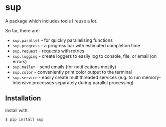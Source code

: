 # sup

A package which includes tools I reuse a lot.

So far, there are:

- `sup.parallel` - for quickly parallelizing functions
- `sup.progress` - a progress bar with estimated completion time
- `sup.request`  - requests with retries
- `sup.logging`  - create loggers to easily log to console, file, or email (on errors)
- `sup.mailer`   - send emails (for notifications mostly)
- `sup.color`    - conveniently print color output to the terminal
- `sup.service`  - easily create multithreaded services (e.g. to run memory-intensive processes separately during parallel processing)


## Installation

Install with:

    $ pip install sup